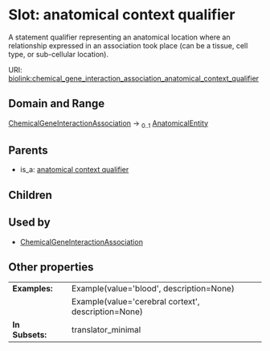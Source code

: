 
# Slot: anatomical context qualifier


A statement qualifier representing an anatomical location where an relationship expressed in an association took place (can be a tissue, cell type, or sub-cellular location).

URI: [biolink:chemical_gene_interaction_association_anatomical_context_qualifier](https://w3id.org/biolink/chemical_gene_interaction_association_anatomical_context_qualifier)


## Domain and Range

[ChemicalGeneInteractionAssociation](ChemicalGeneInteractionAssociation.md) &#8594;  <sub>0..1</sub> [AnatomicalEntity](AnatomicalEntity.md)

## Parents

 *  is_a: [anatomical context qualifier](anatomical_context_qualifier.md)

## Children


## Used by

 * [ChemicalGeneInteractionAssociation](ChemicalGeneInteractionAssociation.md)

## Other properties

|  |  |  |
| --- | --- | --- |
| **Examples:** | | Example(value='blood', description=None) |
|  | | Example(value='cerebral cortext', description=None) |
| **In Subsets:** | | translator_minimal |

